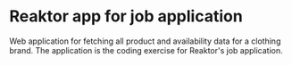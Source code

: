 # Reaktor app for job application
Web application for fetching all product and availability data for a clothing brand.
The application is the coding exercise for Reaktor's job application.
